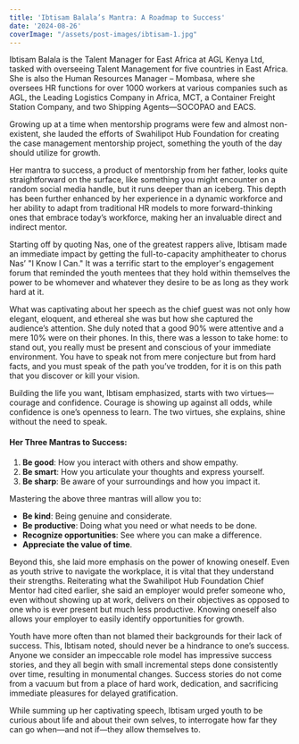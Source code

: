 ```yaml
---
title: 'Ibtisam Balala’s Mantra: A Roadmap to Success'
date: '2024-08-26'
coverImage: "/assets/post-images/ibtisam-1.jpg"
---
```




Ibtisam Balala is the Talent Manager for East Africa at AGL Kenya Ltd, tasked with overseeing Talent Management for five countries in East Africa. She is also the Human Resources Manager – Mombasa, where she oversees HR functions for over 1000 workers at various companies such as AGL, the Leading Logistics Company in Africa, MCT, a Container Freight Station Company, and two Shipping Agents—SOCOPAO and EACS.

Growing up at a time when mentorship programs were few and almost non-existent, she lauded the efforts of Swahilipot Hub Foundation for creating the case management mentorship project, something the youth of the day should utilize for growth.

Her mantra to success, a product of mentorship from her father, looks quite straightforward on the surface, like something you might encounter on a random social media handle, but it runs deeper than an iceberg. This depth has been further enhanced by her experience in a dynamic workforce and her ability to adapt from traditional HR models to more forward-thinking ones that embrace today’s workforce, making her an invaluable direct and indirect mentor.

Starting off by quoting Nas, one of the greatest rappers alive, Ibtisam made an immediate impact by getting the full-to-capacity amphitheater to chorus Nas’ "I Know I Can." It was a terrific start to the employer's engagement forum that reminded the youth mentees that they hold within themselves the power to be whomever and whatever they desire to be as long as they work hard at it.

What was captivating about her speech as the chief guest was not only how elegant, eloquent, and ethereal she was but how she captured the audience’s attention. She duly noted that a good 90% were attentive and a mere 10% were on their phones. In this, there was a lesson to take home: to stand out, you really must be present and conscious of your immediate environment. You have to speak not from mere conjecture but from hard facts, and you must speak of the path you’ve trodden, for it is on this path that you discover or kill your vision.

Building the life you want, Ibtisam emphasized, starts with two virtues—courage and confidence. Courage is showing up against all odds, while confidence is one’s openness to learn. The two virtues, she explains, shine without the need to speak.

#### Her Three Mantras to Success:

1. **Be good**: How you interact with others and show empathy. 
2. **Be smart**: How you articulate your thoughts and express yourself. 
3. **Be sharp**: Be aware of your surroundings and how you impact it. 

Mastering the above three mantras will allow you to:

- **Be kind**: Being genuine and considerate.
- **Be productive**: Doing what you need or what needs to be done.
- **Recognize opportunities**: See where you can make a difference.
- **Appreciate the value of time**.

Beyond this, she laid more emphasis on the power of knowing oneself. Even as youth strive to navigate the workplace, it is vital that they understand their strengths. Reiterating what the Swahilipot Hub Foundation Chief Mentor had cited earlier, she said an employer would prefer someone who, even without showing up at work, delivers on their objectives as opposed to one who is ever present but much less productive. Knowing oneself also allows your employer to easily identify opportunities for growth.

Youth have more often than not blamed their backgrounds for their lack of success. This, Ibtisam noted, should never be a hindrance to one’s success. Anyone we consider an impeccable role model has impressive success stories, and they all begin with small incremental steps done consistently over time, resulting in monumental changes. Success stories do not come from a vacuum but from a place of hard work, dedication, and sacrificing immediate pleasures for delayed gratification.

While summing up her captivating speech, Ibtisam urged youth to be curious about life and about their own selves, to interrogate how far they can go when—and not if—they allow themselves to.
